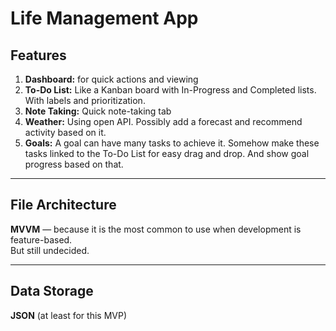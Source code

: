 # Life Management App

## Features

1. **Dashboard:** for quick actions and viewing  
2. **To-Do List:** Like a Kanban board with In-Progress and Completed lists. With labels and prioritization.  
3. **Note Taking:** Quick note-taking tab  
4. **Weather:** Using open API. Possibly add a forecast and recommend activity based on it.  
5. **Goals:** A goal can have many tasks to achieve it. Somehow make these tasks linked to the To-Do List for easy drag and drop. And show goal progress based on that.

---

## File Architecture

**MVVM** — because it is the most common to use when development is feature-based.  
But still undecided.

---

## Data Storage

**JSON** (at least for this MVP)
